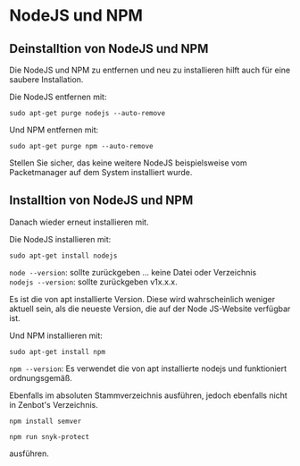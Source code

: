 # NodeJS und NPM

## Deinstalltion von NodeJS und NPM
Die NodeJS und NPM zu entfernen und neu zu installieren hilft auch für eine saubere Installation. 

Die NodeJS entfernen mit: 
```
sudo apt-get purge nodejs --auto-remove 
```

Und NPM entfernen mit:
```
sudo apt-get purge npm --auto-remove
```

Stellen Sie sicher, das keine weitere NodeJS beispielsweise vom Packetmanager auf dem System installiert wurde. 
  

## Installtion von NodeJS und NPM

Danach wieder erneut installieren mit.

Die NodeJS installieren mit:
```
sudo apt-get install nodejs
```
`node --version`: sollte zurückgeben ... keine Datei oder Verzeichnis  
`nodejs --version`: sollte zurückgeben v1x.x.x.  

Es ist die von apt installierte Version. 
Diese wird wahrscheinlich weniger aktuell sein, als die neueste Version, die auf der Node JS-Website verfügbar ist.


Und NPM installieren mit:
```
sudo apt-get install npm
```
`npm --version`: Es verwendet die von apt installierte nodejs und funktioniert ordnungsgemäß.


Ebenfalls im absoluten Stammverzeichnis ausführen, jedoch ebenfalls nicht in Zenbot's Verzeichnis.
```
npm install semver
```

```
npm run snyk-protect
```

ausführen.  